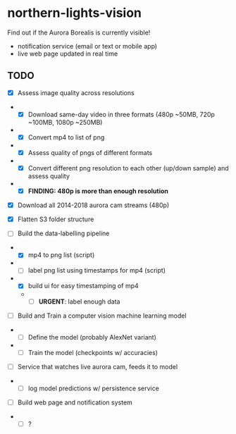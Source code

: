 # northern-lights-vision

Find out if the Aurora Borealis is currently visible!

* notification service (email or text or mobile app)
* live web page updated in real time

## TODO

- [x] Assess image quality across resolutions
- - [x] Download same-day video in three formats (480p ~50MB, 720p ~100MB, 1080p ~250MB)
- - [x] Convert mp4 to list of png
- - [x] Assess quality of pngs of different formats
- - [x] Convert different png resolution to each other (up/down sample) and assess quality
- - [x] **FINDING: 480p is more than enough resolution**

- [x] Download all 2014-2018 aurora cam streams (480p)
- [x] Flatten S3 folder structure

- [ ] Build the data-labelling pipeline
- - [x] mp4 to png list (script)
- - [ ] label png list using timestamps for mp4 (script)
- - [x] build ui for easy timestamping of mp4
  - - [ ] **URGENT**: label enough data

- [ ] Build and Train a computer vision machine learning model
- - [ ] Define the model (probably AlexNet variant)
- - [ ] Train the model (checkpoints w/ accuracies)

- [ ] Service that watches live aurora cam, feeds it to model
- - [ ] log model predictions w/ persistence service

- [ ] Build web page and notification system
- - [ ] ?
